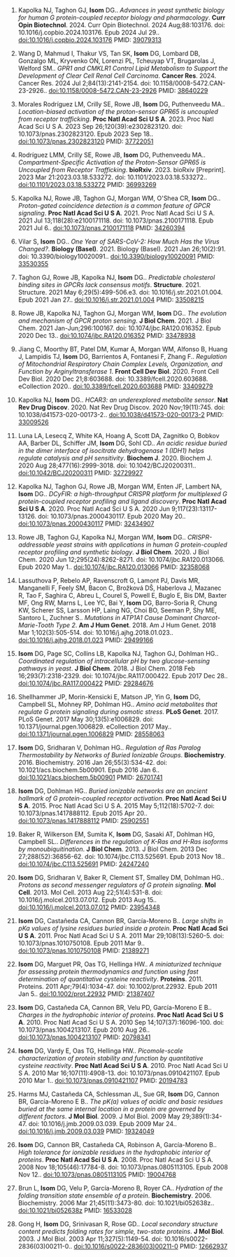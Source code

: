 1. Kapolka NJ, Taghon GJ, ****Isom**** DG.. *Advances in yeast synthetic biology for human G protein-coupled receptor biology and pharmacology*. **Curr Opin Biotechnol**. 2024. Curr Opin Biotechnol. 2024 Aug;88:103176. doi: 10.1016/j.copbio.2024.103176. Epub 2024 Jul 29.. [doi:10.1016/j.copbio.2024.103176](https://doi.org/10.1016/j.copbio.2024.103176) PMID: [39079313](https://pubmed.ncbi.nlm.nih.gov/39079313)

1. Wang D, Mahmud I, Thakur VS, Tan SK, ****Isom**** DG, Lombard DB, Gonzalgo ML, Kryvenko ON, Lorenzi PL, Tcheuyap VT, Brugarolas J, Welford SM.. *GPR1 and CMKLR1 Control Lipid Metabolism to Support the Development of Clear Cell Renal Cell Carcinoma*. **Cancer Res**. 2024. Cancer Res. 2024 Jul 2;84(13):2141-2154. doi: 10.1158/0008-5472.CAN-23-2926.. [doi:10.1158/0008-5472.CAN-23-2926](https://doi.org/10.1158/0008-5472.CAN-23-2926) PMID: [38640229](https://pubmed.ncbi.nlm.nih.gov/38640229)

1. Morales Rodríguez LM, Crilly SE, Rowe JB, ****Isom**** DG, Puthenveedu MA.. *Location-biased activation of the proton-sensor GPR65 is uncoupled from receptor trafficking*. **Proc Natl Acad Sci U S A**. 2023. Proc Natl Acad Sci U S A. 2023 Sep 26;120(39):e2302823120. doi: 10.1073/pnas.2302823120. Epub 2023 Sep 18.. [doi:10.1073/pnas.2302823120](https://doi.org/10.1073/pnas.2302823120) PMID: [37722051](https://pubmed.ncbi.nlm.nih.gov/37722051)

1. Rodríguez LMM, Crilly SE, Rowe JB, ****Isom**** DG, Puthenveedu MA.. *Compartment-Specific Activation of the Proton-Sensor GPR65 is Uncoupled from Receptor Trafficking*. **bioRxiv**. 2023. bioRxiv [Preprint]. 2023 Mar 21:2023.03.18.533272. doi: 10.1101/2023.03.18.533272.. [doi:10.1101/2023.03.18.533272](https://doi.org/10.1101/2023.03.18.533272) PMID: [36993269](https://pubmed.ncbi.nlm.nih.gov/36993269)

1. Kapolka NJ, Rowe JB, Taghon GJ, Morgan WM, O'Shea CR, ****Isom**** DG.. *Proton-gated coincidence detection is a common feature of GPCR signaling*. **Proc Natl Acad Sci U S A**. 2021. Proc Natl Acad Sci U S A. 2021 Jul 13;118(28):e2100171118. doi: 10.1073/pnas.2100171118. Epub 2021 Jul 6.. [doi:10.1073/pnas.2100171118](https://doi.org/10.1073/pnas.2100171118) PMID: [34260394](https://pubmed.ncbi.nlm.nih.gov/34260394)

1. Vilar S, ****Isom**** DG.. *One Year of SARS-CoV-2: How Much Has the Virus Changed?*. **Biology (Basel)**. 2021. Biology (Basel). 2021 Jan 26;10(2):91. doi: 10.3390/biology10020091.. [doi:10.3390/biology10020091](https://doi.org/10.3390/biology10020091) PMID: [33530355](https://pubmed.ncbi.nlm.nih.gov/33530355)

1. Taghon GJ, Rowe JB, Kapolka NJ, ****Isom**** DG.. *Predictable cholesterol binding sites in GPCRs lack consensus motifs*. **Structure**. 2021. Structure. 2021 May 6;29(5):499-506.e3. doi: 10.1016/j.str.2021.01.004. Epub 2021 Jan 27.. [doi:10.1016/j.str.2021.01.004](https://doi.org/10.1016/j.str.2021.01.004) PMID: [33508215](https://pubmed.ncbi.nlm.nih.gov/33508215)

1. Rowe JB, Kapolka NJ, Taghon GJ, Morgan WM, ****Isom**** DG.. *The evolution and mechanism of GPCR proton sensing*. **J Biol Chem**. 2021. J Biol Chem. 2021 Jan-Jun;296:100167. doi: 10.1074/jbc.RA120.016352. Epub 2020 Dec 13.. [doi:10.1074/jbc.RA120.016352](https://doi.org/10.1074/jbc.RA120.016352) PMID: [33478938](https://pubmed.ncbi.nlm.nih.gov/33478938)

1. Jiang C, Moorthy BT, Patel DM, Kumar A, Morgan WM, Alfonso B, Huang J, Lampidis TJ, ****Isom**** DG, Barrientos A, Fontanesi F, Zhang F.. *Regulation of Mitochondrial Respiratory Chain Complex Levels, Organization, and Function by Arginyltransferase 1*. **Front Cell Dev Biol**. 2020. Front Cell Dev Biol. 2020 Dec 21;8:603688. doi: 10.3389/fcell.2020.603688. eCollection 2020.. [doi:10.3389/fcell.2020.603688](https://doi.org/10.3389/fcell.2020.603688) PMID: [33409279](https://pubmed.ncbi.nlm.nih.gov/33409279)

1. Kapolka NJ, ****Isom**** DG.. *HCAR3: an underexplored metabolite sensor*. **Nat Rev Drug Discov**. 2020. Nat Rev Drug Discov. 2020 Nov;19(11):745. doi: 10.1038/d41573-020-00173-2.. [doi:10.1038/d41573-020-00173-2](https://doi.org/10.1038/d41573-020-00173-2) PMID: [33009526](https://pubmed.ncbi.nlm.nih.gov/33009526)

1. Luna LA, Lesecq Z, White KA, Hoang A, Scott DA, Zagnitko O, Bobkov AA, Barber DL, Schiffer JM, ****Isom**** DG, Sohl CD.. *An acidic residue buried in the dimer interface of isocitrate dehydrogenase 1 (IDH1) helps regulate catalysis and pH sensitivity*. **Biochem J**. 2020. Biochem J. 2020 Aug 28;477(16):2999-3018. doi: 10.1042/BCJ20200311.. [doi:10.1042/BCJ20200311](https://doi.org/10.1042/BCJ20200311) PMID: [32729927](https://pubmed.ncbi.nlm.nih.gov/32729927)

1. Kapolka NJ, Taghon GJ, Rowe JB, Morgan WM, Enten JF, Lambert NA, ****Isom**** DG.. *DCyFIR: a high-throughput CRISPR platform for multiplexed G protein-coupled receptor profiling and ligand discovery*. **Proc Natl Acad Sci U S A**. 2020. Proc Natl Acad Sci U S A. 2020 Jun 9;117(23):13117-13126. doi: 10.1073/pnas.2000430117. Epub 2020 May 20.. [doi:10.1073/pnas.2000430117](https://doi.org/10.1073/pnas.2000430117) PMID: [32434907](https://pubmed.ncbi.nlm.nih.gov/32434907)

1. Rowe JB, Taghon GJ, Kapolka NJ, Morgan WM, ****Isom**** DG.. *CRISPR-addressable yeast strains with applications in human G protein-coupled receptor profiling and synthetic biology*. **J Biol Chem**. 2020. J Biol Chem. 2020 Jun 12;295(24):8262-8271. doi: 10.1074/jbc.RA120.013066. Epub 2020 May 1.. [doi:10.1074/jbc.RA120.013066](https://doi.org/10.1074/jbc.RA120.013066) PMID: [32358068](https://pubmed.ncbi.nlm.nih.gov/32358068)

1. Lassuthova P, Rebelo AP, Ravenscroft G, Lamont PJ, Davis MR, Manganelli F, Feely SM, Bacon C, Brožková DŠ, Haberlova J, Mazanec R, Tao F, Saghira C, Abreu L, Courel S, Powell E, Buglo E, Bis DM, Baxter MF, Ong RW, Marns L, Lee YC, Bai Y, ****Isom**** DG, Barro-Soria R, Chung KW, Scherer SS, Larsson HP, Laing NG, Choi BO, Seeman P, Shy ME, Santoro L, Zuchner S.. *Mutations in ATP1A1 Cause Dominant Charcot-Marie-Tooth Type 2*. **Am J Hum Genet**. 2018. Am J Hum Genet. 2018 Mar 1;102(3):505-514. doi: 10.1016/j.ajhg.2018.01.023.. [doi:10.1016/j.ajhg.2018.01.023](https://doi.org/10.1016/j.ajhg.2018.01.023) PMID: [29499166](https://pubmed.ncbi.nlm.nih.gov/29499166)

1. ****Isom**** DG, Page SC, Collins LB, Kapolka NJ, Taghon GJ, Dohlman HG.. *Coordinated regulation of intracellular pH by two glucose-sensing pathways in yeast*. **J Biol Chem**. 2018. J Biol Chem. 2018 Feb 16;293(7):2318-2329. doi: 10.1074/jbc.RA117.000422. Epub 2017 Dec 28.. [doi:10.1074/jbc.RA117.000422](https://doi.org/10.1074/jbc.RA117.000422) PMID: [29284676](https://pubmed.ncbi.nlm.nih.gov/29284676)

1. Shellhammer JP, Morin-Kensicki E, Matson JP, Yin G, ****Isom**** DG, Campbell SL, Mohney RP, Dohlman HG.. *Amino acid metabolites that regulate G protein signaling during osmotic stress*. **PLoS Genet**. 2017. PLoS Genet. 2017 May 30;13(5):e1006829. doi: 10.1371/journal.pgen.1006829. eCollection 2017 May.. [doi:10.1371/journal.pgen.1006829](https://doi.org/10.1371/journal.pgen.1006829) PMID: [28558063](https://pubmed.ncbi.nlm.nih.gov/28558063)

1. ****Isom**** DG, Sridharan V, Dohlman HG.. *Regulation of Ras Paralog Thermostability by Networks of Buried Ionizable Groups*. **Biochemistry**. 2016. Biochemistry. 2016 Jan 26;55(3):534-42. doi: 10.1021/acs.biochem.5b00901. Epub 2016 Jan 6.. [doi:10.1021/acs.biochem.5b00901](https://doi.org/10.1021/acs.biochem.5b00901) PMID: [26701741](https://pubmed.ncbi.nlm.nih.gov/26701741)

1. ****Isom**** DG, Dohlman HG.. *Buried ionizable networks are an ancient hallmark of G protein-coupled receptor activation*. **Proc Natl Acad Sci U S A**. 2015. Proc Natl Acad Sci U S A. 2015 May 5;112(18):5702-7. doi: 10.1073/pnas.1417888112. Epub 2015 Apr 20.. [doi:10.1073/pnas.1417888112](https://doi.org/10.1073/pnas.1417888112) PMID: [25902551](https://pubmed.ncbi.nlm.nih.gov/25902551)

1. Baker R, Wilkerson EM, Sumita K, ****Isom**** DG, Sasaki AT, Dohlman HG, Campbell SL.. *Differences in the regulation of K-Ras and H-Ras isoforms by monoubiquitination*. **J Biol Chem**. 2013. J Biol Chem. 2013 Dec 27;288(52):36856-62. doi: 10.1074/jbc.C113.525691. Epub 2013 Nov 18.. [doi:10.1074/jbc.C113.525691](https://doi.org/10.1074/jbc.C113.525691) PMID: [24247240](https://pubmed.ncbi.nlm.nih.gov/24247240)

1. ****Isom**** DG, Sridharan V, Baker R, Clement ST, Smalley DM, Dohlman HG.. *Protons as second messenger regulators of G protein signaling*. **Mol Cell**. 2013. Mol Cell. 2013 Aug 22;51(4):531-8. doi: 10.1016/j.molcel.2013.07.012. Epub 2013 Aug 15.. [doi:10.1016/j.molcel.2013.07.012](https://doi.org/10.1016/j.molcel.2013.07.012) PMID: [23954348](https://pubmed.ncbi.nlm.nih.gov/23954348)

1. ****Isom**** DG, Castañeda CA, Cannon BR, García-Moreno B.. *Large shifts in pKa values of lysine residues buried inside a protein*. **Proc Natl Acad Sci U S A**. 2011. Proc Natl Acad Sci U S A. 2011 Mar 29;108(13):5260-5. doi: 10.1073/pnas.1010750108. Epub 2011 Mar 9.. [doi:10.1073/pnas.1010750108](https://doi.org/10.1073/pnas.1010750108) PMID: [21389271](https://pubmed.ncbi.nlm.nih.gov/21389271)

1. ****Isom**** DG, Marguet PR, Oas TG, Hellinga HW.. *A miniaturized technique for assessing protein thermodynamics and function using fast determination of quantitative cysteine reactivity*. **Proteins**. 2011. Proteins. 2011 Apr;79(4):1034-47. doi: 10.1002/prot.22932. Epub 2011 Jan 5.. [doi:10.1002/prot.22932](https://doi.org/10.1002/prot.22932) PMID: [21387407](https://pubmed.ncbi.nlm.nih.gov/21387407)

1. ****Isom**** DG, Castañeda CA, Cannon BR, Velu PD, García-Moreno E B.. *Charges in the hydrophobic interior of proteins*. **Proc Natl Acad Sci U S A**. 2010. Proc Natl Acad Sci U S A. 2010 Sep 14;107(37):16096-100. doi: 10.1073/pnas.1004213107. Epub 2010 Aug 26.. [doi:10.1073/pnas.1004213107](https://doi.org/10.1073/pnas.1004213107) PMID: [20798341](https://pubmed.ncbi.nlm.nih.gov/20798341)

1. ****Isom**** DG, Vardy E, Oas TG, Hellinga HW.. *Picomole-scale characterization of protein stability and function by quantitative cysteine reactivity*. **Proc Natl Acad Sci U S A**. 2010. Proc Natl Acad Sci U S A. 2010 Mar 16;107(11):4908-13. doi: 10.1073/pnas.0910421107. Epub 2010 Mar 1.. [doi:10.1073/pnas.0910421107](https://doi.org/10.1073/pnas.0910421107) PMID: [20194783](https://pubmed.ncbi.nlm.nih.gov/20194783)

1. Harms MJ, Castañeda CA, Schlessman JL, Sue GR, ****Isom**** DG, Cannon BR, García-Moreno E B.. *The pK(a) values of acidic and basic residues buried at the same internal location in a protein are governed by different factors*. **J Mol Biol**. 2009. J Mol Biol. 2009 May 29;389(1):34-47. doi: 10.1016/j.jmb.2009.03.039. Epub 2009 Mar 24.. [doi:10.1016/j.jmb.2009.03.039](https://doi.org/10.1016/j.jmb.2009.03.039) PMID: [19324049](https://pubmed.ncbi.nlm.nih.gov/19324049)

1. ****Isom**** DG, Cannon BR, Castañeda CA, Robinson A, García-Moreno B.. *High tolerance for ionizable residues in the hydrophobic interior of proteins*. **Proc Natl Acad Sci U S A**. 2008. Proc Natl Acad Sci U S A. 2008 Nov 18;105(46):17784-8. doi: 10.1073/pnas.0805113105. Epub 2008 Nov 12.. [doi:10.1073/pnas.0805113105](https://doi.org/10.1073/pnas.0805113105) PMID: [19004768](https://pubmed.ncbi.nlm.nih.gov/19004768)

1. Brun L, ****Isom**** DG, Velu P, García-Moreno B, Royer CA.. *Hydration of the folding transition state ensemble of a protein*. **Biochemistry**. 2006. Biochemistry. 2006 Mar 21;45(11):3473-80. doi: 10.1021/bi052638z.. [doi:10.1021/bi052638z](https://doi.org/10.1021/bi052638z) PMID: [16533028](https://pubmed.ncbi.nlm.nih.gov/16533028)

1. Gong H, ****Isom**** DG, Srinivasan R, Rose GD.. *Local secondary structure content predicts folding rates for simple, two-state proteins*. **J Mol Biol**. 2003. J Mol Biol. 2003 Apr 11;327(5):1149-54. doi: 10.1016/s0022-2836(03)00211-0.. [doi:10.1016/s0022-2836(03)00211-0](https://doi.org/10.1016/s0022-2836(03)00211-0) PMID: [12662937](https://pubmed.ncbi.nlm.nih.gov/12662937)